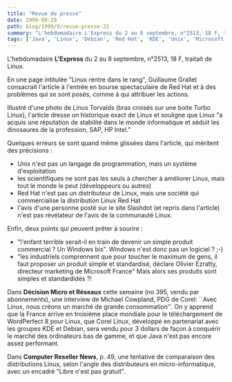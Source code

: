 ```yaml
---
title: "Revue de presse"
date: 1999-09-29
path: blog/1999/9/revue-presse-21
summary: "L'hebdomadaire L'Express du 2 au 8 septembre, n°2513, 18 F, traitait de Linux."
tags: ['Java', 'Linux', 'Debian', 'Red Hat', 'KDE', 'Unix', 'Microsoft']
---
```


<P>L'hebdomadaire <B>L'Express</B> du 2 au 8 septembre, n°2513, 18 F,
traitait de Linux.</P>

<P>En une page intitulée "Linux rentre dans le rang", Guillaume Grallet
consacrait l'article à l'entrée en bourse spectaculaire de Red Hat et à
des problèmes qui se sont posés, comme à qui attribuer les actions.</P>

<P>Illustré d'une photo de Linus Torvalds (bras croisés sur une boite Turbo
Linux), l'article dresse un historique exact de Linux et souligne que
Linux "a acquis une réputation de stabilité dans le monde informatique
et séduit les dinosaures de la profession, SAP, HP Intel."</P>

<P>Quelques erreurs se sont quand même glissées dans l'article, qui
méritent des précisions :</P>

<UL>

<LI>Unix n'est pas un langage de programmation, mais un système
d'exploitation
<LI>les scientifiques ne sont pas les seuls à chercher à améliorer Linux,
mais tout le monde le peut (développeurs ou autres)
<LI>Red Hat n'est pas un distributeur de Linux, mais une société qui
commercialise la distribution Linux Red Hat
<LI>l'avis d'une personne posté sur le site Slashdot (et repris dans
l'article) n'est pas révélateur de l'avis de la communauté Linux.
</UL>

<P>Enfin, deux points qui peuvent prêter à sourire :</P>

<UL>

<LI>"l'enfant terrible serait-il en train de devenir un simple produit
commercial ? Un Windows bis". Windows n'est donc pas un logiciel ? ;-)
<LI>"les industriels comprennent que pour toucher le maximum de gens, il
faut proposer un produit simple et standardisé, déclare Olivier Ezratty,
directeur marketing de Microsoft France" Mais alors ses produits sont
simples et standardidés ?!
</UL>

<P>Dans <B>Décision Micro et Réseaux</B> cette semaine (no 395, vendu par
abonnements), une interview de Michael Cowpland, PDG de Corel: ``Avec
Linux, nous créons un marché de grande consommation''. On y apprend que
la France arrive en troisième place mondiale pour le téléchargement de
WordPerfect 8 pour Linux, que Corel Linux, développé en partenariat
avec les groupes KDE et Debian, sera vendu pour 3 dollars de façon à
conquérir le marché des ordinateurs bas de gamme, et que Java n'est pas
encore assez performant.</P>

<P>Dans <B>Computer Reseller News</B>, p. 49, une tentative de comparaison des distributions Linux, selon
l'angle des distributeurs en micro-informatique, avec un encadré "Libre
n'est pas gratuit".</P>


